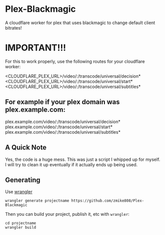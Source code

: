 # Plex-Blackmagic
A cloudflare worker for plex that uses blackmagic to change default client bitrates!

# IMPORTANT!!!
For this to work properly, use the following routes for your cloudflare worker:

<CLOUDFLARE_PLEX_URL>/video/:/transcode/universal/decision*
<CLOUDFLARE_PLEX_URL>/video/:/transcode/universal/start*
<CLOUDFLARE_PLEX_URL>/video/:/transcode/universal/subtitles*

## For example if your plex domain was plex.example.com: 
plex.example.com/video/:/transcode/universal/decision*
plex.example.com/video/:/transcode/universal/start*
plex.example.com/video/:/transcode/universal/subtitles*

## A Quick Note
Yes, the code is a huge mess. This was just a script I whipped up for myself. I will try to clean it up eventually if it actually ends up being used.

## Generating

Use [wrangler](https://github.com/cloudflare/wrangler)

```
wrangler generate projectname https://github.com/zmike808/Plex-Blackmagic
```

Then you can build your project, publish it, etc with `wrangler`:
```
cd projectname
wrangler build
```
